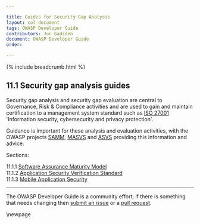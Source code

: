 ```yaml
---

title: Guides for Security Gap Analysis
layout: col-document
tags: OWASP Developer Guide
contributors: Jon Gadsden
document: OWASP Developer Guide
order:

---
```


{% include breadcrumb.html %}

## 11.1 Security gap analysis guides

Security gap analysis and security gap evaluation are central to Governance, Risk & Compliance activities
and are used to gain and maintain certification to a management system standard
such as [ISO 27001][iso27001] 'Information security, cybersecurity and privacy protection'.

Guidance is important for these analysis and evaluation activities, with the OWASP projects [SAMM][samm],
[MASVS][masvs] and [ASVS][asvs] providing this information and advice.

Sections:

11.1.1 [Software Assurance Maturity Model](#software-assurance-maturity-model)  
11.1.2 [Application Security Verification Standard](#application-security-verification-standard)  
11.1.3 [Mobile Application Security](#mobile-application-security)  

----

The OWASP Developer Guide is a community effort; if there is something that needs changing
then [submit an issue][issue1301] or a [pull request][pr].

[asvs]: https://owasp.org/www-project-application-security-verification-standard/
[iso27001]: https://www.iso.org/standard/27001
[issue1301]: https://github.com/OWASP/www-project-developer-guide/issues/new?labels=enhancement&template=request.md&title=Update:%2013-security-gap-analysis/01-guides/00-toc
[masvs]: https://mas.owasp.org/MASVS/
[pr]: https://github.com/OWASP/www-project-developer-guide/pulls
[samm]: https://owaspsamm.org/about/

\newpage
